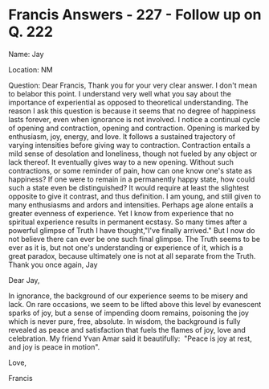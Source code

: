 # Francis Answers - 227 - Follow up on Q. 222

Name: Jay   

Location: NM   

Question: Dear Francis, Thank you for your very clear answer. I don't mean to belabor this point. I understand very well what you say about the importance of experiential as opposed to theoretical understanding. The reason I ask this question is because it seems that no degree of happiness lasts forever, even when ignorance is not involved. I notice a continual cycle of opening and contraction, opening and contraction. Opening is marked by enthusiasm, joy, energy, and love. It follows a sustained trajectory of varying intensities before giving way to contraction. Contraction entails a mild sense of desolation and loneliness, though not fueled by any object or lack thereof. It eventually gives way to a new opening. Without such contractions, or some reminder of pain, how can one know one\'s state as happiness? If one were to remain in a permanently happy state, how could such a state even be distinguished? It would require at least the slightest opposite to give it contrast, and thus definition. I am young, and still given to many enthusiasms and ardors and intensities. Perhaps age alone entails a greater evenness of experience. Yet I know from experience that no spiritual experience results in permanent ecstasy. So many times after a powerful glimpse of Truth I have thought,"I've finally arrived." But I now do not believe there can ever be one such final glimpse. The Truth seems to be ever as it is, but not one's understanding or experience of it, which is a great paradox, because ultimately one is not at all separate from the Truth. Thank you once again, Jay

Dear Jay,

In ignorance, the background of our experience seems to be misery and lack. On rare occasions, we seem to be lifted above this level by evanescent sparks of joy, but a sense of impending doom remains, poisoning the joy which is never pure, free, absolute. In wisdom, the background is fully revealed as peace and satisfaction that fuels the flames of joy, love and celebration. My friend Yvan Amar said it beautifully:  "Peace is joy at rest, and joy is peace in motion".

Love,

Francis

